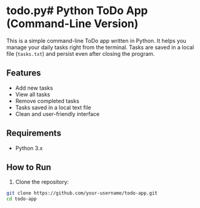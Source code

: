 # todo.py# Python ToDo App (Command-Line Version)

This is a simple command-line ToDo app written in Python. It helps you manage your daily tasks right from the terminal. Tasks are saved in a local file (`tasks.txt`) and persist even after closing the program.

## Features

- Add new tasks
- View all tasks
- Remove completed tasks
- Tasks saved in a local text file
- Clean and user-friendly interface

## Requirements

- Python 3.x

## How to Run

1. Clone the repository:

```bash
git clone https://github.com/your-username/todo-app.git
cd todo-app
